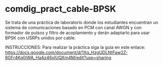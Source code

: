 # comdig_pract_cable-BPSK
Se trata de una práctica de laboratorio donde los estudiantes encuentran un sistema de comunicaciones basado en PCM con canal AWGN y con formador de pulsos y filtro de acoplamiento y derán adaptarlo para usar BPSK con USRPs unidos por cable.

INSTRUCCIONES:
Para realizar la práctica siga la guia en este enlace: https://docs.google.com/document/d/1Xq_HzgUDLNtFaw2Z-8GFr4Kq0iWA_HaAz46xIUQXm4M/edit?usp=sharing
